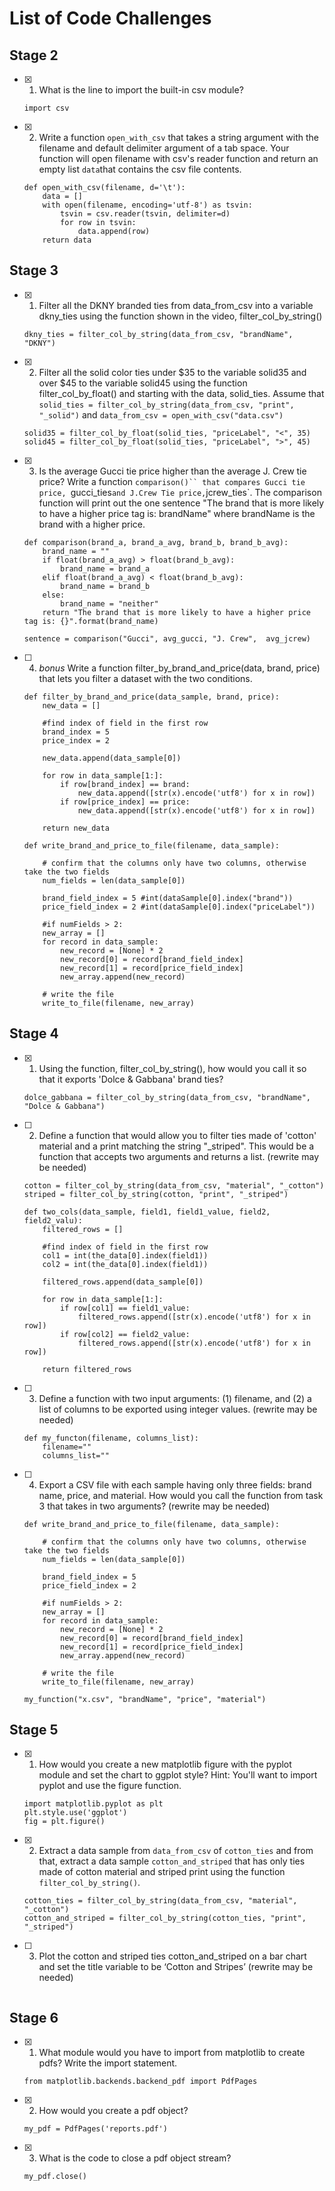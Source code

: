 # List of Code Challenges

## Stage 2

- [x] 1. What is the line to import the built-in csv module?

    `import csv`

- [x] 2. Write a function `open_with_csv` that takes a string argument with the filename and default delimiter argument of a tab space. Your function will open filename with csv's reader function and return an empty list `data`that contains the csv file contents.

    ```
    def open_with_csv(filename, d='\t'):
        data = []
        with open(filename, encoding='utf-8') as tsvin:
            tsvin = csv.reader(tsvin, delimiter=d)
            for row in tsvin:
                data.append(row)
        return data
    ```

## Stage 3

- [x] 1. Filter all the DKNY branded ties from data_from_csv into a variable dkny_ties using the function shown in the video, filter_col_by_string()

    `dkny_ties = filter_col_by_string(data_from_csv, "brandName", "DKNY")`

- [x] 2. Filter all the solid color ties under $35 to the variable solid35 and over $45 to the variable solid45 using the function filter_col_by_float() and starting with the data, solid_ties. Assume that `solid_ties = filter_col_by_string(data_from_csv, "print", "_solid")` and `data_from_csv = open_with_csv("data.csv")`

    ```
    solid35 = filter_col_by_float(solid_ties, "priceLabel", "<", 35)
    solid45 = filter_col_by_float(solid_ties, "priceLabel", ">", 45)
    ```

- [x] 3. Is the average Gucci tie price higher than the average J. Crew tie price? Write a function `comparison()`` that compares Gucci tie price, `gucci_ties` and J.Crew Tie price, `jcrew_ties`. The comparison function will print out the one sentence "The brand that is more likely to have a higher price tag is: brandName" where brandName is the brand with a higher price.

    ```
    def comparison(brand_a, brand_a_avg, brand_b, brand_b_avg):
        brand_name = ""
        if float(brand_a_avg) > float(brand_b_avg):
            brand_name = brand_a
        elif float(brand_a_avg) < float(brand_b_avg):
            brand_name = brand_b
        else:
            brand_name = "neither"
        return "The brand that is more likely to have a higher price tag is: {}".format(brand_name)

    sentence = comparison("Gucci", avg_gucci, "J. Crew",  avg_jcrew)
    ```

- [ ] 4. *bonus* Write a function filter_by_brand_and_price(data, brand, price) that lets you filter a dataset with the two conditions. 

    ```
    def filter_by_brand_and_price(data_sample, brand, price):
        new_data = []

        #find index of field in the first row
        brand_index = 5
        price_index = 2

        new_data.append(data_sample[0])

        for row in data_sample[1:]:
            if row[brand_index] == brand:
                new_data.append([str(x).encode('utf8') for x in row])
            if row[price_index] == price:
                new_data.append([str(x).encode('utf8') for x in row])
                
        return new_data

    def write_brand_and_price_to_file(filename, data_sample):

        # confirm that the columns only have two columns, otherwise take the two fields
        num_fields = len(data_sample[0])
        
        brand_field_index = 5 #int(dataSample[0].index("brand"))
        price_field_index = 2 #int(dataSample[0].index("priceLabel"))
        
        #if numFields > 2:
        new_array = []
        for record in data_sample:
            new_record = [None] * 2
            new_record[0] = record[brand_field_index]
            new_record[1] = record[price_field_index]
            new_array.append(new_record)

        # write the file
        write_to_file(filename, new_array) 
    ```

## Stage 4

- [x] 1. Using the function, filter_col_by_string(), how would you call it so that it exports 'Dolce & Gabbana' brand ties?

    ```
    dolce_gabbana = filter_col_by_string(data_from_csv, "brandName", "Dolce & Gabbana")
    ```

- [ ] 2. Define a function that would allow you to filter ties made of 'cotton' material and a print matching the string "_striped". This would be a function that accepts two arguments and returns a list.  (rewrite may be needed)

    ```
    cotton = filter_col_by_string(data_from_csv, "material", "_cotton")
    striped = filter_col_by_string(cotton, "print", "_striped")

    def two_cols(data_sample, field1, field1_value, field2, field2_valu):
        filtered_rows = []
        
        #find index of field in the first row
        col1 = int(the_data[0].index(field1))
        col2 = int(the_data[0].index(field1))

        filtered_rows.append(data_sample[0])

        for row in data_sample[1:]:
            if row[col1] == field1_value:
                filtered_rows.append([str(x).encode('utf8') for x in row])
            if row[col2] == field2_value:
                filtered_rows.append([str(x).encode('utf8') for x in row])
                
        return filtered_rows
    ```

- [ ] 3. Define a function with two input arguments: (1) filename, and (2) a list of columns to be exported using integer values. (rewrite may be needed)

    ```
    def my_functon(filename, columns_list):
        filename=""
        columns_list=""
    ```

- [ ] 4. Export a CSV file with each sample having only three fields: brand name, price, and material. How would you call the function from task 3 that takes in two arguments? (rewrite may be needed)

    ```
    def write_brand_and_price_to_file(filename, data_sample):

        # confirm that the columns only have two columns, otherwise take the two fields
        num_fields = len(data_sample[0])
        
        brand_field_index = 5 
        price_field_index = 2 
        
        #if numFields > 2:
        new_array = []
        for record in data_sample:
            new_record = [None] * 2
            new_record[0] = record[brand_field_index]
            new_record[1] = record[price_field_index]
            new_array.append(new_record)

        # write the file
        write_to_file(filename, new_array) 

    my_function("x.csv", "brandName", "price", "material")
    ```

## Stage 5

- [x] 1. How would you create a new matplotlib figure with the pyplot module and set the chart to ggplot style? Hint: You'll want to import pyplot and use the figure function. 

    ```
    import matplotlib.pyplot as plt
    plt.style.use('ggplot') 
    fig = plt.figure() 
    ```

- [x] 2. Extract a data sample from `data_from_csv` of `cotton_ties` and from that, extract a data sample `cotton_and_striped` that has only ties made of cotton material and striped print using the function `filter_col_by_string()`. 

    ```
    cotton_ties = filter_col_by_string(data_from_csv, "material", "_cotton")
    cotton_and_striped = filter_col_by_string(cotton_ties, "print", "_striped")
    ```

- [ ] 3. Plot the cotton and striped ties cotton_and_striped on a bar chart and set the title variable to be ‘Cotton and Stripes’ (rewrite may be needed)

    ```

    ```

## Stage 6

- [x] 1. What module would you have to import from matplotlib to create pdfs? Write the import statement.

    ```
    from matplotlib.backends.backend_pdf import PdfPages
    ```

- [x] 2. How would you create a pdf object?

    ```
    my_pdf = PdfPages('reports.pdf')
    ```

- [x] 3. What is the code to close a pdf object stream?

    ```
    my_pdf.close()
    ``` 
